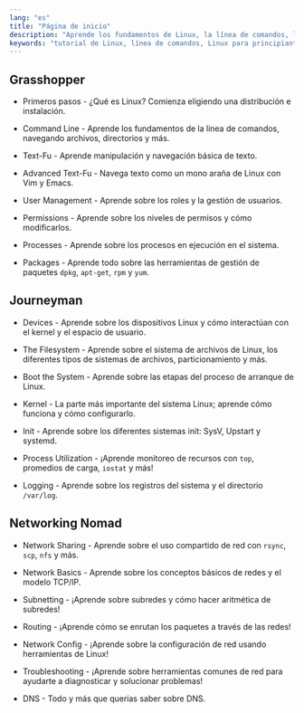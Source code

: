 ```yaml
---
lang: "es"
title: "Página de inicio"
description: "Aprende los fundamentos de Linux, la línea de comandos, la gestión de usuarios y las redes. Explora temas desde principiantes hasta avanzados para una administración eficaz del sistema Linux."
keywords: "tutorial de Linux, línea de comandos, Linux para principiantes, administración de sistemas, guía de Linux, redes, gestión de paquetes, comandos de Linux"
---
```


## Grasshopper

- Primeros pasos - ¿Qué es Linux? Comienza eligiendo una distribución e instalación.

- Command Line - Aprende los fundamentos de la línea de comandos, navegando archivos, directorios y más.

- Text-Fu - Aprende manipulación y navegación básica de texto.

- Advanced Text-Fu - Navega texto como un mono araña de Linux con Vim y Emacs.

- User Management - Aprende sobre los roles y la gestión de usuarios.

- Permissions - Aprende sobre los niveles de permisos y cómo modificarlos.

- Processes - Aprende sobre los procesos en ejecución en el sistema.

- Packages - Aprende todo sobre las herramientas de gestión de paquetes `dpkg`, `apt-get`, `rpm` y `yum`.

## Journeyman

- Devices - Aprende sobre los dispositivos Linux y cómo interactúan con el kernel y el espacio de usuario.

- The Filesystem - Aprende sobre el sistema de archivos de Linux, los diferentes tipos de sistemas de archivos, particionamiento y más.

- Boot the System - Aprende sobre las etapas del proceso de arranque de Linux.

- Kernel - La parte más importante del sistema Linux; aprende cómo funciona y cómo configurarlo.

- Init - Aprende sobre los diferentes sistemas init: SysV, Upstart y systemd.

- Process Utilization - ¡Aprende monitoreo de recursos con `top`, promedios de carga, `iostat` y más!

- Logging - Aprende sobre los registros del sistema y el directorio `/var/log`.

## Networking Nomad

- Network Sharing - Aprende sobre el uso compartido de red con `rsync`, `scp`, `nfs` y más.

- Network Basics - Aprende sobre los conceptos básicos de redes y el modelo TCP/IP.

- Subnetting - ¡Aprende sobre subredes y cómo hacer aritmética de subredes!

- Routing - ¡Aprende cómo se enrutan los paquetes a través de las redes!

- Network Config - ¡Aprende sobre la configuración de red usando herramientas de Linux!

- Troubleshooting - ¡Aprende sobre herramientas comunes de red para ayudarte a diagnosticar y solucionar problemas!

- DNS - Todo y más que querías saber sobre DNS.
